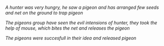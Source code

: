 *A hunter was very hungry, he saw a pigeon and has arranged few seeds and net on the ground to trap pigeon*

*The pigeons group have seen the evil intensions of hunter, they took the help of mouse, which bites the net and releases the pigeon*

*The pigeons were succesfull in their idea and released pigeon*